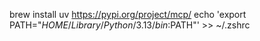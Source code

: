
brew install uv
https://pypi.org/project/mcp/
echo 'export PATH="$HOME/Library/Python/3.13/bin:$PATH"' >> ~/.zshrc

